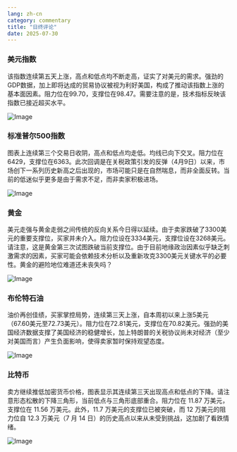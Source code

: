 ```yaml
---
lang: zh-cn
category: commentary
title: "日终评论"
date: 2025-07-30
---
```


### 美元指数

该指数连续第五天上涨，高点和低点均不断走高，证实了对美元的需求。强劲的GDP数据，加上即将达成的贸易协议被视为利好美国，构成了推动该指数上涨的基本面因素。阻力位在99.70，支撑位在98.47。需要注意的是，技术指标反映该指数已接近超买水平。

![Image](https://markleighedu.github.io/img/Jul-2025/30-Jul-2025/usdindex.jpg)

### 标准普尔500指数

图表上连续第三个交易日收阴，高点和低点均走低。均线已向下交叉。阻力位在6429，支撑位在6363。此次回调是在关税政策引发的反弹（4月9日）以来，市场创下一系列历史新高之后出现的，市场可能只是在自然喘息，而非全面反转。当前的低迷似乎更多是由于需求不足，而非卖家积极进场。

![Image](https://markleighedu.github.io/img/Jul-2025/30-Jul-2025/sp500.jpg)

### 黄金

美元走强与黄金走弱之间传统的反向关系今日得以延续。由于卖家跌破了3300美元的重要支撑位，买家并未介入。阻力位设在3334美元，支撑位设在3268美元。请注意，这是黄金第三次试图跌破当前支撑位。由于目前地缘政治因素似乎缺乏刺激需求的因素，买家可能会依赖技术分析以及重新攻克3300美元关键水平的必要性。黄金的避险地位难道还未丧失吗？

![Image](https://markleighedu.github.io/img/Jul-2025/30-Jul-2025/gold.jpg)

### 布伦特石油

油价再创佳绩，买家掌控局势，连续第三天上涨，自本周初以来上涨5美元（67.60美元至72.73美元）。阻力位在72.81美元，支撑位在70.82美元。强劲的美国经济数据支撑了美国经济的稳健增长，加上特朗普的关税协议尚未对经济（至少对美国而言）产生负面影响，使得卖家暂时保持观望态度。

![Image](https://markleighedu.github.io/img/Jul-2025/30-Jul-2025/brentoil.jpg)

### 比特币

卖方继续推低加密货币价格，图表显示其连续第三天出现高点和低点的下降。请注意形态松散的下降三角形，当前低点与三角形底部重合。阻力位在 11.87 万美元，支撑位在 11.56 万美元。此外，11.7 万美元的支撑位已被突破，而 12 万美元的阻力位自 12.3 万美元（7 月 14 日）的历史高点以来从未受到挑战，这加剧了看跌情绪。

![Image](https://markleighedu.github.io/img/Jul-2025/30-Jul-2025/bitcoin.jpg)

